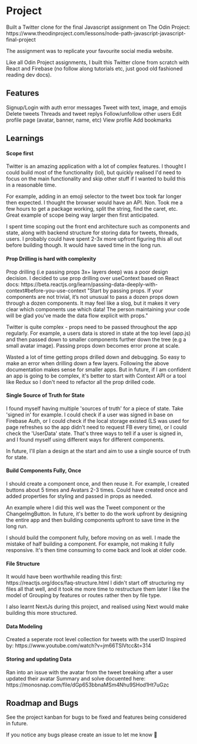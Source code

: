 <h1>Project</h1>
Built a Twitter clone for the final Javascript assignment on The Odin Project: https://www.theodinproject.com/lessons/node-path-javascript-javascript-final-project

The assignment was to replicate your favourite social media website.

Like all Odin Project assignments, I built this Twitter clone from scratch with React and Firebase (no follow along tutorials etc, just good old fashioned reading dev docs).

<h2>Features</h2>

Signup/Login with auth error messages
Tweet with text, image, and emojis
Delete tweets
Threads and tweet replys
Follow/unfollow other users
Edit profile page (avatar, banner, name, etc)
View profile
Add bookmarks

<h2>Learnings</h2>

<h4>Scope first</h4>
Twitter is an amazing application with a lot of complex features. I thought I could build most of the functionality (lol), but quickly realised I'd need to focus on the main functionality and skip other stuff if I wanted to build this in a reasonable time.

For example, adding in an emoji selector to the tweet box took far longer then expected. I thought the browser would have an API. Non. Took me a few hours to get a package working, split the string, find the caret, etc. Great example of scope being way larger then first anticipated.

I spent time scoping out the front end architecture such as components and state, along with backend structure for storing data for tweets, threads, users. I probably could have spent 2-3x more upfront figuring this all out before building though. It would have saved time in the long run.

<h4>Prop Drilling is hard with complexity</h4>
Prop drilling (i.e passing props 3x+ layers deep) was a poor design decision. I decided to use prop drilling over useContext based on React docs:
https://beta.reactjs.org/learn/passing-data-deeply-with-context#before-you-use-context
"Start by passing props. If your components are not trivial, it’s not unusual to pass a dozen props down through a dozen components. It may feel like a slog, but it makes it very clear which components use which data! The person maintaining your code will be glad you’ve made the data flow explicit with props."

Twitter is quite complex - props need to be passed throughout the app regularly. For example, a users data is stored in state at the top level (app.js) and then passed down to smaller components further down the tree (e.g a small avatar image). Passing props down becomes error prone at scale.

Wasted a lot of time getting props drilled down and debugging. So easy to make an error when drilling down a few layers.
Following the above documentation makes sense for smaller apps. But in future, if I am confident an app is going to be complex, it's better to start with Context API or a tool like Redux so I don't need to refactor all the prop drilled code.

<h4>Single Source of Truth for State</h4>
I found myself having multiple 'sources of truth' for a piece of state. Take 'signed in' for example. I could check if a user was signed in base on Firebase Auth, or I could check if the local storage existed (LS was used for page refreshes so the app didn't need to request FB every time), or I could check the 'UserData' state. That's three ways to tell if a user is signed in, and I found myself using different ways for different components.

In future, I'll plan a design at the start and aim to use a single source of truth for state.

<h4>Build Components Fully, Once</h4>
I should create a component once, and then reuse it. For example, I created buttons about 5 times and Avatars 2-3 times.
Could have created once and added properties for styling and passed in props as needed.

An example where I did this well was the Tweet component or the ChangeImgButton. In future, it's better to do the work upfront by designing the entire app and then building components upfront to save time in the long run.

I should build the component fully, before moving on as well. I made the mistake of half building a component. For example, not making it fully responsive. It's then time consuming to come back and look at older code.

<h4>File Structure</h4>
It would have been worthwhile reading this first: https://reactjs.org/docs/faq-structure.html
I didn't start off structuring my files all that well, and it took me more time to restructure them later
I like the model of Grouping by features or routes rather then by file type.

I also learnt NextJs during this project, and realised using Next would make building this more structured.

<h4>Data Modeling</h4>
Created a seperate root level collection for tweets with the userID
Inspired by: https://www.youtube.com/watch?v=jm66TSlVtcc&t=314

<h4>Storing and updating Data</h4>
Ran into an issue with the avatar from the tweet breaking after a user updated their avatar
Summary and solve docuented here: https://monosnap.com/file/dGp653bbnaMSm4Nhu9SHod1Ht7uGzc

<h2>Roadmap and Bugs</h2>
See the project kanban for bugs to be fixed and features being considered in future.

If you notice any bugs please create an issue to let me know 🙏
